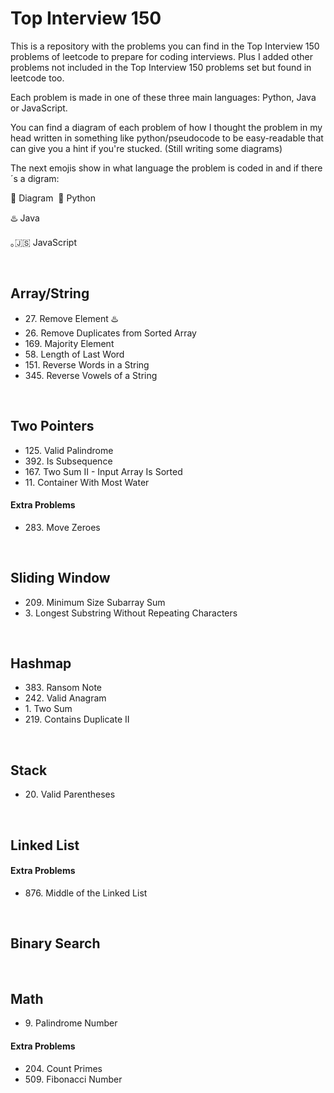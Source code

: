 <h1>Top Interview 150</h1>
<p>This is a repository with the problems you can find in the Top Interview 150 problems of leetcode to prepare for coding interviews.
Plus I added other problems not included in the Top Interview 150 problems set but found in leetcode too.</p>
<p>Each problem is made in one of these three main languages: Python, Java or JavaScript.</p>
<p>You can find a diagram of each problem of how I thought the problem in my head written in something like
python/pseudocode to be easy-readable that can give you a hint if you're stucked. (Still writing some diagrams)</p>
<p>The next emojis show in what language the problem is coded in and if there´s a digram:</p>
<span>📝 Diagram</span>&nbsp; <span>🐍 Python</span>
<p>♨️ Java</p>
<p>｡🇯‌🇸‌ JavaScript</p>
<br>

<h2>Array/String</h2>
<ul>
  <li>27. Remove Element ♨️</li>
  <li>26. Remove Duplicates from Sorted Array</li>
  <li>169. Majority Element</li>
  <li>58. Length of Last Word</li>
  <li>151. Reverse Words in a String</li>
  <li>345. Reverse Vowels of a String</li>
</ul>
<br>

<h2>Two Pointers</h2>
<ul>
  <li>125. Valid Palindrome</li>
  <li>392. Is Subsequence</li>
  <li>167. Two Sum II - Input Array Is Sorted</li>
  <li>11. Container With Most Water</li>
</ul>
<h4>Extra Problems</h4>
<ul>
    <li>283. Move Zeroes</li>
</ul>
<br>

<h2>Sliding Window</h2>
<ul>
  <li>209. Minimum Size Subarray Sum</li>
  <li>3. Longest Substring Without Repeating Characters</li>
</ul>
<br>

<h2>Hashmap</h2>
<ul>
  <li>383. Ransom Note</li>
  <li>242. Valid Anagram</li>
  <li>1. Two Sum</li>
  <li>219. Contains Duplicate II</li>
</ul>
<br>

<h2>Stack</h2>
<ul>
  <li>20. Valid Parentheses</li>
</ul>
<br>

<h2>Linked List</h2>
<h4>Extra Problems</h4>
<ul>
  <li>876. Middle of the Linked List</li>
</ul>
<br>

<h2>Binary Search</h2>
<br>

<h2>Math</h2>
<ul>
  <li>9. Palindrome Number</li>
</ul>
<h4>Extra Problems</h4>
<ul>
  <li>204. Count Primes</li>
  <li>509. Fibonacci Number</li>
</ul>

